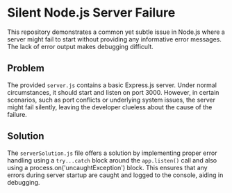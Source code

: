 # Silent Node.js Server Failure
This repository demonstrates a common yet subtle issue in Node.js where a server might fail to start without providing any informative error messages.  The lack of error output makes debugging difficult.

## Problem
The provided `server.js` contains a basic Express.js server.  Under normal circumstances, it should start and listen on port 3000. However, in certain scenarios, such as port conflicts or underlying system issues, the server might fail silently, leaving the developer clueless about the cause of the failure.

## Solution
The `serverSolution.js` file offers a solution by implementing proper error handling using a `try...catch` block around the `app.listen()` call and also using a process.on('uncaughtException') block.  This ensures that any errors during server startup are caught and logged to the console, aiding in debugging.
